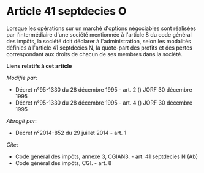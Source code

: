 # Article 41 septdecies O

Lorsque les opérations sur un marché d'options négociables sont réalisées par l'intermédiaire d'une société mentionnée à
l'article 8 du code général des impôts, la société doit déclarer à l'administration, selon les modalités définies à l'article
41 septdecies N, la quote-part des profits et des pertes correspondant aux droits de chacun de ses membres dans la société.

**Liens relatifs à cet article**

_Modifié par_:

  - Décret n°95-1330 du 28 décembre 1995 - art. 2 () JORF 30 décembre 1995
  - Décret n°95-1330 du 28 décembre 1995 - art. 4 () JORF 30 décembre 1995

_Abrogé par_:

  - Décret n°2014-852 du 29 juillet 2014 - art. 1

_Cite_:

  - Code général des impôts, annexe 3, CGIAN3. - art. 41 septdecies N (Ab)
  - Code général des impôts, CGI. - art. 8
